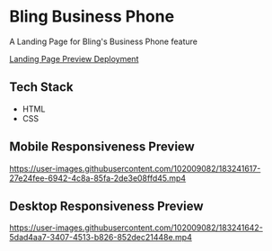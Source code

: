 # Bling Business Phone
A Landing Page for Bling's Business Phone feature

[Landing Page Preview Deployment](https://bling-business-phone.vercel.app/)

## Tech Stack
- HTML
- CSS

## Mobile Responsiveness Preview
https://user-images.githubusercontent.com/102009082/183241617-27e24fee-6942-4c8a-85fa-2de3e08ffd45.mp4

## Desktop Responsiveness Preview
https://user-images.githubusercontent.com/102009082/183241642-5dad4aa7-3407-4513-b826-852dec21448e.mp4


